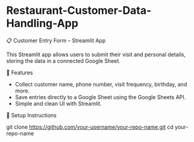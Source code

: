 # Restaurant-Customer-Data-Handling-App
📋 Customer Entry Form – Streamlit App

This Streamlit app allows users to submit their visit and personal details, storing the data in a connected Google Sheet.

🚀 Features
- Collect customer name, phone number, visit frequency, birthday, and more.
- Save entries directly to a Google Sheet using the Google Sheets API.
- Simple and clean UI with Streamlit.

🔧 Setup Instructions

   git clone https://github.com/your-username/your-repo-name.git
   cd your-repo-name

